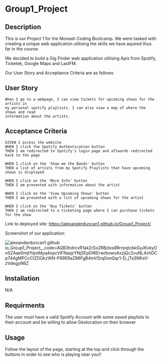 # Group1_Project

## Description

This is our Project 1 for the Monash Coding Bootcamp. We were tasked with creating 
a unique web application utilising the skills we have aquired thus far in the course.

We decided to build a Gig Finder web application utilising Apis from Spotify,
Ticketek, Google Maps and LastFM.

Our User Story and Acceptance Criteria are as follows:


## User Story

```
When I go to a webpage, I can view tickets for upcoming shows for the artists in
my personal spotify playlists. I can also view a map of where the shows and read
information about the artists.
```

## Acceptance Criteria

```
GIVEN I access the website
WHEN I click the Spotify Authentication button
THEN I am redirected to Spotify's login page and aftwards redirected back to the page

WHEN I click on the 'Show me the Bands' button
THEN a list of artists from my Spotify Playlists that have upcoming shows is displayed

WHEN I click on the 'More Info' button
THEN I am presented with information about the artist

WHEN I click on the 'View Upcoming Shows' button
THEN I am presented with a list of upcoming shows for the artist

WHEN I click on the 'Buy Tickets' button
THEN I am redirected to a ticketing page where I can purchase tickets for the show
```

Link to deployed site: https://alexanderduncan1.github.io/Group1_Project/

Screenshot of our application:

![alexanderduncan1 github io_Group1_Project__code=AQB3hdrcvR1ak2rSx2RBzlxs9RrrpqtcbkGyJKvkyOnSZAae0mjtYqmMyq4opcViFNaqzYNjSEpDWErwrbowxAxzjQc2vuNL4xhDCp744gMPCcCIZDGkzWN-FR9ERaZ86FgB4mVSrq0onQqr1-D_jTs3NKsV-zVdegyN6Z](https://github.com/AlexanderDuncan1/Group1_Project/assets/131665093/88e2e731-09ed-4b58-b2f5-611dab71f49c)


## Installation

N/A

## Requirments

The user must have a valid Spotify Account with some saved playlists to their account 
and be willing to allow Geolocation on their browser

## Usage

Follow the layout of the page, starting at the top and click through the buttons in order 
to see who is playing near you!!
